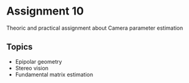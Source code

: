 # Assignment 10

Theoric and practical assignment about Camera parameter estimation

## Topics

- Epipolar geometry
- Stereo vision
- Fundamental matrix estimation
